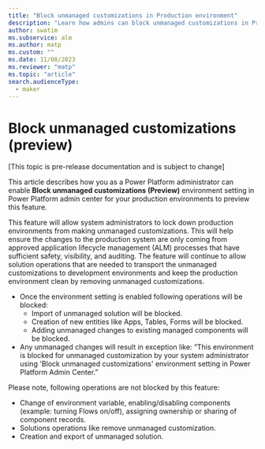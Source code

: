 ```yaml
---
title: "Block unmanaged customizations in Production environment"
description: "Learn how admins can block unmanaged customizations in Production enviornment and allow only safe ALM process to make any changes"
author: swatim
ms.subservice: alm
ms.author: matp
ms.custom: ""
ms.date: 11/08/2023
ms.reviewer: "matp"
ms.topic: "article"
search.audienceType: 
  - maker
---
```


# Block unmanaged customizations (preview)

[This topic is pre-release documentation and is subject to change]

This article describes how you as a Power Platform administrator can enable **Block unmanaged customizations (Preview)** environment setting in Power Platform admin center for your production environments to preview this feature.

This feature will allow system administrators to lock down production environments from making unmanaged customizations. This will help ensure the changes to the production system are only coming from approved application lifecycle management (ALM) processes that have sufficient safety, visibility, and auditing. The feature will continue to allow solution operations that are needed to transport the unmanaged customizations to development environments and keep the production environment clean by removing unmanaged customizations.

- Once the environment setting is enabled following operations will be blocked:
  - Import of unmanaged solution will be blocked.
  - Creation of new entities like Apps, Tables, Forms will be blocked.
  - Adding unmanaged changes to existing managed components will be blocked.
- Any unmanaged changes will result in exception like: “This environment is blocked for unmanaged customization by your system administrator using 'Block unmanaged customizations' environment setting in Power Platform Admin Center.”

Please note, following operations are not blocked by this feature:

- Change of environment variable, enabling/disabling components (example: turning Flows on/off), assigning ownership or sharing of component records.
- Solutions operations like remove unmanaged customization.
- Creation and export of unmanaged solution.
